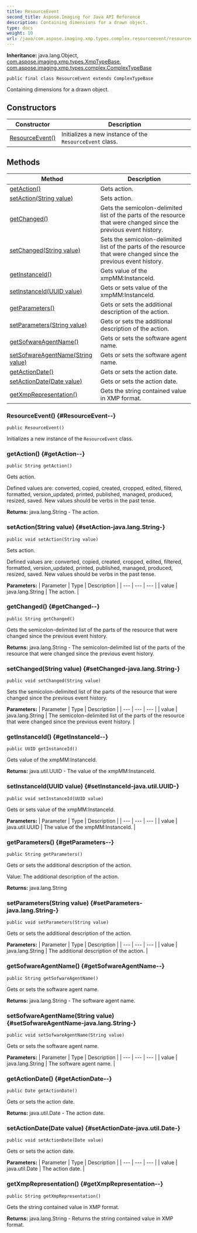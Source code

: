 ```yaml
---
title: ResourceEvent
second_title: Aspose.Imaging for Java API Reference
description: Containing dimensions for a drawn object.
type: docs
weight: 10
url: /java/com.aspose.imaging.xmp.types.complex.resourceevent/resourceevent/
---
```

**Inheritance:**
java.lang.Object, [com.aspose.imaging.xmp.types.XmpTypeBase](../../com.aspose.imaging.xmp.types/xmptypebase), [com.aspose.imaging.xmp.types.complex.ComplexTypeBase](../../com.aspose.imaging.xmp.types.complex/complextypebase)
```
public final class ResourceEvent extends ComplexTypeBase
```

Containing dimensions for a drawn object.
## Constructors

| Constructor | Description |
| --- | --- |
| [ResourceEvent()](#ResourceEvent--) | Initializes a new instance of the `ResourceEvent` class. |
## Methods

| Method | Description |
| --- | --- |
| [getAction()](#getAction--) | Gets action. |
| [setAction(String value)](#setAction-java.lang.String-) | Sets action. |
| [getChanged()](#getChanged--) | Gets the semicolon-delimited list of the parts of the resource that were changed since the previous event history. |
| [setChanged(String value)](#setChanged-java.lang.String-) | Sets the semicolon-delimited list of the parts of the resource that were changed since the previous event history. |
| [getInstanceId()](#getInstanceId--) | Gets value of the xmpMM:InstanceId. |
| [setInstanceId(UUID value)](#setInstanceId-java.util.UUID-) | Gets or sets value of the xmpMM:InstanceId. |
| [getParameters()](#getParameters--) | Gets or sets the additional description of the action. |
| [setParameters(String value)](#setParameters-java.lang.String-) | Gets or sets the additional description of the action. |
| [getSofwareAgentName()](#getSofwareAgentName--) | Gets or sets the software agent name. |
| [setSofwareAgentName(String value)](#setSofwareAgentName-java.lang.String-) | Gets or sets the software agent name. |
| [getActionDate()](#getActionDate--) | Gets or sets the action date. |
| [setActionDate(Date value)](#setActionDate-java.util.Date-) | Gets or sets the action date. |
| [getXmpRepresentation()](#getXmpRepresentation--) | Gets the string contained value in XMP format. |
### ResourceEvent() {#ResourceEvent--}
```
public ResourceEvent()
```


Initializes a new instance of the `ResourceEvent` class.

### getAction() {#getAction--}
```
public String getAction()
```


Gets action.

Defined values are: converted, copied, created, cropped, edited, filtered, formatted, version\_updated, printed, published, managed, produced, resized, saved. New values should be verbs in the past tense.

**Returns:**
java.lang.String - The action.
### setAction(String value) {#setAction-java.lang.String-}
```
public void setAction(String value)
```


Sets action.

Defined values are: converted, copied, created, cropped, edited, filtered, formatted, version\_updated, printed, published, managed, produced, resized, saved. New values should be verbs in the past tense.

**Parameters:**
| Parameter | Type | Description |
| --- | --- | --- |
| value | java.lang.String | The action. |

### getChanged() {#getChanged--}
```
public String getChanged()
```


Gets the semicolon-delimited list of the parts of the resource that were changed since the previous event history.

**Returns:**
java.lang.String - The semicolon-delimited list of the parts of the resource that were changed since the previous event history.
### setChanged(String value) {#setChanged-java.lang.String-}
```
public void setChanged(String value)
```


Sets the semicolon-delimited list of the parts of the resource that were changed since the previous event history.

**Parameters:**
| Parameter | Type | Description |
| --- | --- | --- |
| value | java.lang.String | The semicolon-delimited list of the parts of the resource that were changed since the previous event history. |

### getInstanceId() {#getInstanceId--}
```
public UUID getInstanceId()
```


Gets value of the xmpMM:InstanceId.

**Returns:**
java.util.UUID - The value of the xmpMM:InstanceId.
### setInstanceId(UUID value) {#setInstanceId-java.util.UUID-}
```
public void setInstanceId(UUID value)
```


Gets or sets value of the xmpMM:InstanceId.

**Parameters:**
| Parameter | Type | Description |
| --- | --- | --- |
| value | java.util.UUID | The value of the xmpMM:InstanceId. |

### getParameters() {#getParameters--}
```
public String getParameters()
```


Gets or sets the additional description of the action.

Value: The additional description of the action.

**Returns:**
java.lang.String
### setParameters(String value) {#setParameters-java.lang.String-}
```
public void setParameters(String value)
```


Gets or sets the additional description of the action.

**Parameters:**
| Parameter | Type | Description |
| --- | --- | --- |
| value | java.lang.String | The additional description of the action. |

### getSofwareAgentName() {#getSofwareAgentName--}
```
public String getSofwareAgentName()
```


Gets or sets the software agent name.

**Returns:**
java.lang.String - The software agent name.
### setSofwareAgentName(String value) {#setSofwareAgentName-java.lang.String-}
```
public void setSofwareAgentName(String value)
```


Gets or sets the software agent name.

**Parameters:**
| Parameter | Type | Description |
| --- | --- | --- |
| value | java.lang.String | The software agent name. |

### getActionDate() {#getActionDate--}
```
public Date getActionDate()
```


Gets or sets the action date.

**Returns:**
java.util.Date - The action date.
### setActionDate(Date value) {#setActionDate-java.util.Date-}
```
public void setActionDate(Date value)
```


Gets or sets the action date.

**Parameters:**
| Parameter | Type | Description |
| --- | --- | --- |
| value | java.util.Date | The action date. |

### getXmpRepresentation() {#getXmpRepresentation--}
```
public String getXmpRepresentation()
```


Gets the string contained value in XMP format.

**Returns:**
java.lang.String - Returns the string contained value in XMP format.
